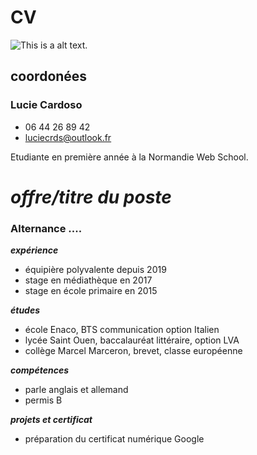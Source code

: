 # CV

![This is a alt text.](https://image.shutterstock.com/image-vector/man-icon-vector-260nw-1040084344.jpg)

## coordonées 
### Lucie Cardoso 
* 06 44 26 89 42
* luciecrds@outlook.fr

Etudiante en première année à la Normandie Web School. 



# _**offre/titre du poste**_

### Alternance ....

_**expérience**_  
* équipière polyvalente depuis 2019
* stage en médiathèque en 2017 
* stage en école primaire en 2015 



_**études**_
* école Enaco, BTS communication option Italien 
* lycée Saint Ouen, baccalauréat littéraire, option LVA 
* collège Marcel Marceron, brevet, classe européenne

_**compétences**_
* parle anglais et allemand 
* permis B



_**projets et certificat**_

* préparation du certificat numérique Google 
